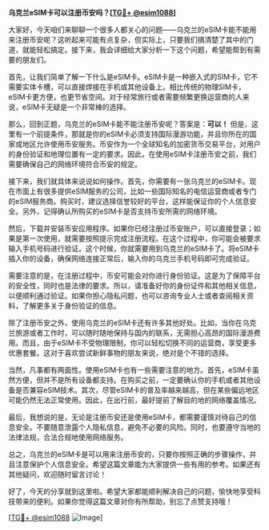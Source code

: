 **乌克兰eSIM卡可以注册币安吗？[[TG💪+ @esim1088](https://t.me/s/esim1088)]**

大家好，今天咱们来聊聊一个很多人都关心的问题——乌克兰的eSIM卡能不能用来注册币安呢？这听起来可能有点复杂，但实际上，只要我们搞清楚了其中的门道，就能轻松搞定。接下来，我会详细给大家分析一下这个问题，希望能帮到有需要的朋友们。

首先，让我们简单了解一下什么是eSIM卡。eSIM卡是一种嵌入式的SIM卡，它不需要实体卡槽，可以直接焊接在手机或其他设备上。相比传统的物理SIM卡，eSIM卡更方便，也更节省空间。对于经常旅行或者需要频繁更换运营商的人来说，eSIM卡无疑是一个非常棒的选择。

那么，回到正题，乌克兰的eSIM卡能不能注册币安呢？答案是：**可以！** 但是，这里有一个前提条件，那就是你的eSIM卡必须支持国际漫游功能，并且你所在的国家或地区允许使用币安服务。币安作为一个全球知名的加密货币交易平台，对用户的身份验证和地理位置有一定的要求。因此，在使用eSIM卡注册币安之前，我们需要确保自己的网络环境符合币安的规定。

接下来，我们就具体来说说如何操作。首先，你需要有一张乌克兰的eSIM卡。现在市面上有很多提供eSIM服务的公司，比如一些国际知名的电信运营商或者专门的eSIM服务商。购买时，建议选择信誉较好的平台，这样能保证你的个人信息安全。另外，记得确认所购买的eSIM卡是否支持币安所需的网络环境。

然后，下载并安装币安应用程序。如果你已经注册过币安账户，可以直接登录；如果是第一次使用，就需要按照提示完成注册流程。在这个过程中，你可能会被要求输入手机号码进行验证。这个时候，你就需要用到乌克兰的eSIM卡了。将eSIM卡插入你的设备，确保网络连接正常后，输入你的乌克兰手机号码即可完成验证。

需要注意的是，在注册过程中，币安可能会对你进行身份验证。这是为了保障平台的安全性，同时也是法律的要求。所以，请准备好你的身份证件和其他相关信息，以便顺利通过验证。如果你担心隐私问题，也可以咨询专业人士或者查阅相关资料，了解更多关于身份验证的信息。

除了注册币安之外，使用乌克兰的eSIM卡还有许多其他好处。比如，当你在乌克兰旅游或者工作时，可以随时随地保持与国内的联系，无需担心高昂的国际漫游费用。而且，由于eSIM卡不受物理限制，你可以轻松切换不同的运营商，享受更多优惠套餐。这对于喜欢尝试新鲜事物的朋友来说，绝对是个不错的选择。

当然，凡事都有两面性。使用eSIM卡也有一些需要注意的地方。首先，eSIM卡虽然方便，但并不是所有设备都支持。在购买之前，一定要确认你的手机或者其他设备是否兼容eSIM技术。其次，尽管eSIM卡的普及率越来越高，但在某些偏远地区可能仍然无法正常使用。因此，在出行前，最好提前了解目的地的网络覆盖情况。

最后，我想说的是，无论是注册币安还是使用eSIM卡，都需要谨慎对待自己的信息安全。不要随意泄露个人隐私信息，避免不必要的风险。同时，也要遵守当地的法律法规，合法合规地使用网络服务。

总之，乌克兰的eSIM卡是可以用来注册币安的，只要你按照正确的步骤操作，并且注意保护个人信息安全。希望这篇文章能为大家提供一些有用的参考。如果还有其他疑问，欢迎随时留言讨论！

好了，今天的分享就到这里啦。希望大家都能顺利解决自己的问题，愉快地享受科技带来的便利。如果你觉得这篇文章对你有所帮助，别忘了点赞支持哦！

[[TG💪+ @esim1088](https://t.me/s/esim1088) ![Image](https://i.postimg.cc/4NQfJmqS/Snipaste-2025-05-13-00-14-12.png)]